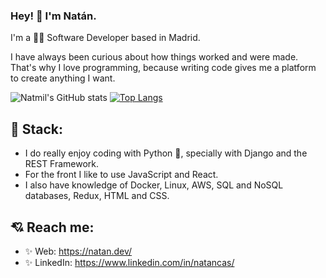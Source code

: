 ### Hey! 👋 I'm Natán.

I'm a 👨‍💻 Software Developer based in Madrid.

I have always been curious about how things worked and were made. That's why I love programming, because writing code gives me a platform to create anything I want.

![Natmil's GitHub stats](https://github-readme-stats.vercel.app/api?username=natmil&hide=contribs,prs&theme=buefy&show_icons=true) [![Top Langs](https://github-readme-stats.vercel.app/api/top-langs/?username=natmil&layout=compact&theme=buefy)](https://github.com/natmil/github-readme-stats)

## 💾 Stack: 

* I do really enjoy coding with Python 🐍, specially with Django and the REST Framework.
* For the front I like to use JavaScript and React.
* I also have knowledge of Docker, Linux, AWS, SQL and NoSQL databases, Redux, HTML and CSS.


## 💘 Reach me: 

* ✨ Web: https://natan.dev/
* ✨ LinkedIn: https://www.linkedin.com/in/natancas/
